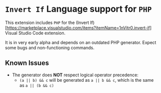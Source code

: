 # `Invert If` Language support for `PHP`

This extension includes `PHP` for the (Invert If)[https://marketplace.visualstudio.com/items?itemName=1nVitr0.invert-if] Visual Studio Code extension.

It is in very early alpha and depends on an outdated PHP generator. Expect some bugs and non-functioning commands.

## Known Issues

- The generator does **NOT** respect logical operator precedence:
  - `(a || b) && c` will be generated as `a || b && c`, which is the same as `a || (b && c)`
